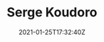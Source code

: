 ---
title: "Serge Koudoro"
date: 2021-01-25T17:32:40Z
draft: false
position : 'Developer'
description : "Misc."
image : 'https://avatars.githubusercontent.com/u/23106443?s=400&u=f9ba07a49a8f452d35d210b5af45afe08ba5c563&v=4'
tags : ['collaborators']
---
